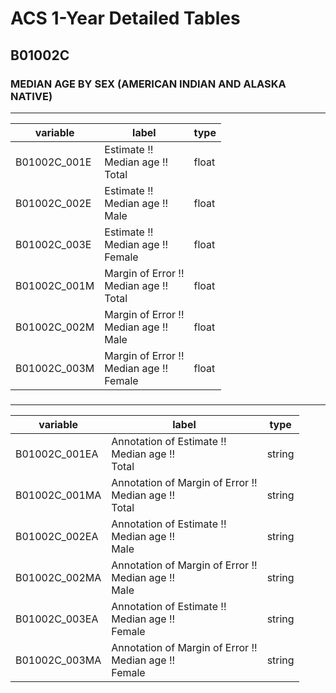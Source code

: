 # ACS 1-Year Detailed Tables

## B01002C

### MEDIAN AGE BY SEX (AMERICAN INDIAN AND ALASKA NATIVE)

___

| variable | label | type |
| ----- | ----- | ----- |
| B01002C_001E | Estimate !!<br>Median age !!<br>Total | float |
| B01002C_002E | Estimate !!<br>Median age !!<br>Male | float |
| B01002C_003E | Estimate !!<br>Median age !!<br>Female | float |
| B01002C_001M | Margin of Error !!<br>Median age !!<br>Total | float |
| B01002C_002M | Margin of Error !!<br>Median age !!<br>Male | float |
| B01002C_003M | Margin of Error !!<br>Median age !!<br>Female | float |
### 

___

| variable | label | type |
| ----- | ----- | ----- |
| B01002C_001EA | Annotation of Estimate !!<br>Median age !!<br>Total | string |
| B01002C_001MA | Annotation of Margin of Error !!<br>Median age !!<br>Total | string |
| B01002C_002EA | Annotation of Estimate !!<br>Median age !!<br>Male | string |
| B01002C_002MA | Annotation of Margin of Error !!<br>Median age !!<br>Male | string |
| B01002C_003EA | Annotation of Estimate !!<br>Median age !!<br>Female | string |
| B01002C_003MA | Annotation of Margin of Error !!<br>Median age !!<br>Female | string |

